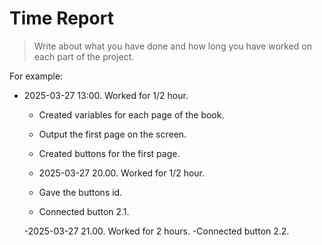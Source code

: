 # Time Report

> Write about what you have done and how long you have worked on each part of the project.

For example: 

- 2025-03-27 13:00. Worked for 1/2 hour.
  - Created variables for each page of the book.
  - Output the first page on the screen.
  - Created buttons for the first page. 

  - 2025-03-27 20.00. Worked for 1/2 hour. 
  - Gave the buttons id.
  - Connected button 2.1. 

  -2025-03-27 21.00. Worked for 2 hours.
  -Connected button 2.2. 